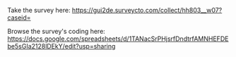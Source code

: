 Take the survey here: https://gui2de.surveycto.com/collect/hh803__w07?caseid=

Browse the survey's coding here: https://docs.google.com/spreadsheets/d/1TANacSrPHjsrfDndtrfAMNHEFDEbe5sGIa2128lDEkY/edit?usp=sharing
